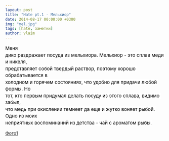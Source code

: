 ```yaml
---
layout: post
title: "Hate pt.1 - Мельхиор"
date: 2014-08-17 00:00:00 +0300
img: "mel.jpg"
tags: [hate, заметки]
author: vlaim
---
```


<span style="color: rgb(0, 0, 0); font-size: 15px; line-height: 21.503999710083008px; white-space: pre-wrap; background-color: rgb(255, 255, 255);">Меня дико раздражает посуда из мельхиора. Мельхиор - это сплав меди и никеля, представляет собой твердый раствор, поэтому хорошо обрабатывается в холодном и горячем состояниях, что удобно для придачи любой формы. Но тот, кто первым придумал делать посуду из этого сплава, видимо забыл, что медь при окислении темнеет да еще и жутко воняет рыбой. Одно из моих неприятных воспоминаний из детства - чай с ароматом рыбы.</span>

[Фото1](/blog/assets/img/mel.jpg)